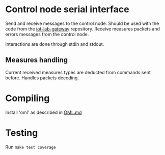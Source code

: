 Control node serial interface
=============================


Send and receive messages to the control node. Should be used with the code
from the [iot-lab-gateway](https://github.com/iot-lab/iot-lab-gateway)
repository.
Receive measures packets and errors messages from the control node.

Interactions are done through stdin and stdout.


Measures handling
-----------------

Current received measures types are deducted from commands sent before.
Handles packets decoding.


Compiling
=========

Install 'oml' as described in [OML.md](OML.md)

Testing
=======

Run `make test coverage`
